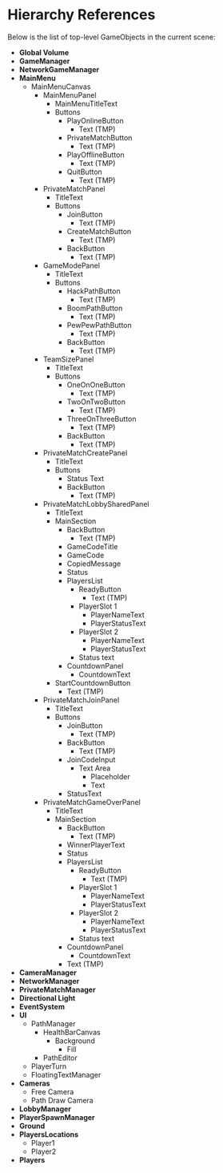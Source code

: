 # Hierarchy References
Below is the list of top-level GameObjects in the current scene:

- **Global Volume**
- **GameManager**
- **NetworkGameManager**
- **MainMenu**
  - MainMenuCanvas
    - MainMenuPanel
      - MainMenuTitleText
      - Buttons
        - PlayOnlineButton
          - Text (TMP)
        - PrivateMatchButton
          - Text (TMP)
        - PlayOfflineButton
          - Text (TMP)
        - QuitButton
          - Text (TMP)
    - PrivateMatchPanel
      - TitleText
      - Buttons
        - JoinButton
          - Text (TMP)
        - CreateMatchButton
          - Text (TMP)
        - BackButton
          - Text (TMP)
    - GameModePanel
      - TitleText
      - Buttons
        - HackPathButton
          - Text (TMP)
        - BoomPathButton
          - Text (TMP)
        - PewPewPathButton
          - Text (TMP)
        - BackButton
          - Text (TMP)
    - TeamSizePanel
      - TitleText
      - Buttons
        - OneOnOneButton
          - Text (TMP)
        - TwoOnTwoButton
          - Text (TMP)
        - ThreeOnThreeButton
          - Text (TMP)
        - BackButton
          - Text (TMP)
    - PrivateMatchCreatePanel
      - TitleText
      - Buttons
        - Status Text
        - BackButton
          - Text (TMP)
    - PrivateMatchLobbySharedPanel
      - TitleText
      - MainSection
        - BackButton
          - Text (TMP)
        - GameCodeTitle
        - GameCode
        - CopiedMessage
        - Status
        - PlayersList
          - ReadyButton
            - Text (TMP)
          - PlayerSlot 1
            - PlayerNameText
            - PlayerStatusText
          - PlayerSlot 2
            - PlayerNameText
            - PlayerStatusText
          - Status text
        - CountdownPanel
          - CountdownText
      - StartCountdownButton
        - Text (TMP)
    - PrivateMatchJoinPanel
      - TitleText
      - Buttons
        - JoinButton
          - Text (TMP)
        - BackButton
          - Text (TMP)
        - JoinCodeInput
          - Text Area
            - Placeholder
            - Text
        - StatusText
    - PrivateMatchGameOverPanel
      - TitleText
      - MainSection
        - BackButton
          - Text (TMP)
        - WinnerPlayerText
        - Status
        - PlayersList
          - ReadyButton
            - Text (TMP)
          - PlayerSlot 1
            - PlayerNameText
            - PlayerStatusText
          - PlayerSlot 2
            - PlayerNameText
            - PlayerStatusText
          - Status text
        - CountdownPanel
          - CountdownText
        - Text (TMP)
- **CameraManager**
- **NetworkManager**
- **PrivateMatchManager**
- **Directional Light**
- **EventSystem**
- **UI**
  - PathManager
    - HealthBarCanvas
      - Background
        - Fill
    - PathEditor
  - PlayerTurn
  - FloatingTextManager
- **Cameras**
  - Free Camera
  - Path Draw Camera
- **LobbyManager**
- **PlayerSpawnManager**
- **Ground**
- **PlayersLocations**
  - Player1
  - Player2
- **Players**
